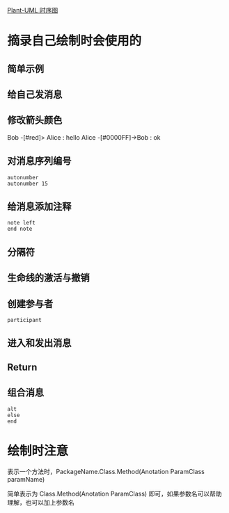 [Plant-UML 时序图](http://plantuml.com/zh/sequence-diagram)

# 摘录自己绘制时会使用的

## 简单示例

## 给自己发消息

## 修改箭头颜色
Bob -[#red]> Alice : hello
Alice -[#0000FF]->Bob : ok

## 对消息序列编号
    autonumber
    autonumber 15
    
## 给消息添加注释
    note left
    end note
## 分隔符

## 生命线的激活与撤销

## 创建参与者
    participant 

## 进入和发出消息

## Return

## 组合消息
    alt
    else
    end

# 绘制时注意

表示一个方法时，PackageName.Class.Method(Anotation ParamClass paramName)

简单表示为 Class.Method(Anotation ParamClass) 即可，如果参数名可以帮助理解，也可以加上参数名

